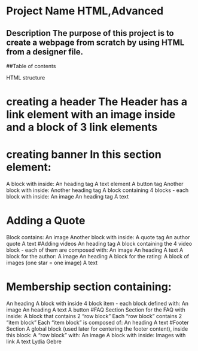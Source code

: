 # Project Name HTML,Advanced

## Description The purpose of this project is to create a webpage from scratch by using HTML from a designer file.
##Table of contents

HTML structure
# creating a header The Header has a link element with an image inside and a block of 3 link elements
# creating banner In this section element:
A block with inside: An heading tag A text element A button tag Another block with inside: Another heading tag A block containing 4 blocks - each block with inside: An image An heading tag A text
# Adding a Quote
Block contains: An image
Another block with inside: A quote tag An author quote A text
#Adding videos An heading tag A block containing the 4 video block - each of them are composed with: An image An heading A text A block for the author: A image An heading A block for the rating: A block of images (one star = one image) A text
# Membership section containing:
An heading A block with inside 4 block item - each block defined with: An image An heading A text A button
#FAQ Section Section for the FAQ with inside:
A block that contains 2 “row block” Each “row block” contains 2 “item block” Each “item block” is composed of: An heading A text
#Footer Section A global block (used later for centering the footer content), inside this block: A “row block” with: An image A block with inside: Images with link A text
Lydia Gebre